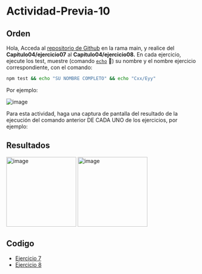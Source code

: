 # Actividad-Previa-10

## Orden
Hola,
Acceda al [repositorio de Github](https://github.com/DAWMFIEC/DAWM)
 en la rama main, y realice del **Capítulo04/ejercicio07** al **Capítulo04/ejercicio08.** 
En cada ejercicio, ejecute los test, muestre (comando [`echo`](https://www.delftstack.com/es/howto/batch/echo-command-in-batch/#google_vignette) 🔗) su nombre y el nombre ejercicio correspondiente, con el comando: 
```bash
npm test && echo "SU NOMBRE COMPLETO" && echo "Cxx/Eyy"
```
Por ejemplo:

![image](https://github.com/user-attachments/assets/2ff34391-06da-4f34-beae-c7994a975f80)



Para esta actividad, haga una captura de pantalla del resultado de la ejecución del comando anterior DE CADA UNO de los ejercicios, por ejemplo:

## Resultados

<img width="184" alt="image" src="https://github.com/user-attachments/assets/cb2ab5d9-a13e-4fae-b777-99f03c94be48">
<img width="184" alt="image" src="https://github.com/user-attachments/assets/3553f7b3-9016-4dee-b4b6-d2e5e47dcc82">



## Codigo
-  [Ejercicio 7](https://github.com/Desarrollo-Aplicaciones-Web-y-Moviles/Actividad-Previa-10/tree/main/C04E07)
-  [Ejercicio 8](https://github.com/Desarrollo-Aplicaciones-Web-y-Moviles/Actividad-Previa-10/tree/main/C04E08)
